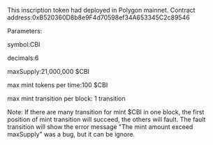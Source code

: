 This inscription token had deployed in Polygon mainnet. Contract address:0xB520360D8b8e9F4d70598ef34A653345C2c89546

Parameters:

symbol:CBI

decimals:6

maxSupply:21,000,000 $CBI

max mint tokens per time:100 $CBI

max mint transition per block: 1 transition

Note: If there are many transition for mint $CBI in one block, the first position of mint transition will succeed, the others will fault. The fault transition will show the error message "The mint amount exceed maxSupply" was a bug, but it can be ignore.
